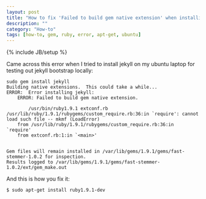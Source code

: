 ```yaml
---
layout: post
title: "How to fix 'Failed to build gem native extension' when installing jekyll"
description: ""
category: "How-to"
tags: [how-to, gem, ruby, error, apt-get, ubuntu]
---
```

{% include JB/setup %}

Came across this error when I tried to install jekyll on my ubuntu laptop for testing out jekyll bootstrap locally:

	sudo gem install jekyll 
	Building native extensions.  This could take a while...
	ERROR:  Error installing jekyll:
		ERROR: Failed to build gem native extension.

	        /usr/bin/ruby1.9.1 extconf.rb
	/usr/lib/ruby/1.9.1/rubygems/custom_require.rb:36:in `require': cannot load such file -- mkmf (LoadError)
		from /usr/lib/ruby/1.9.1/rubygems/custom_require.rb:36:in `require'
		from extconf.rb:1:in `<main>'


	Gem files will remain installed in /var/lib/gems/1.9.1/gems/fast-stemmer-1.0.2 for inspection.
	Results logged to /var/lib/gems/1.9.1/gems/fast-stemmer-1.0.2/ext/gem_make.out

And this is how you fix it:

`$ sudo apt-get install ruby1.9.1-dev`
